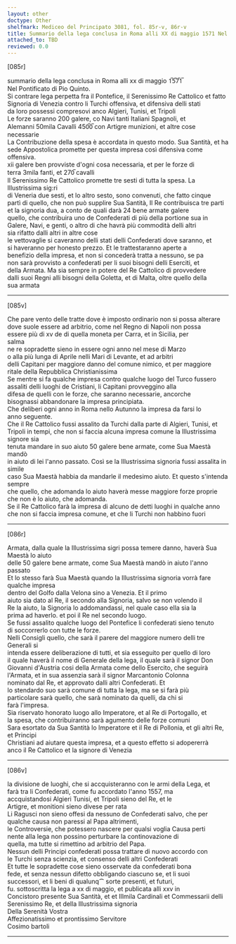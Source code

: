```yaml
---
layout: other
doctype: Other
shelfmark: Mediceo del Principato 3081, fol. 85r-v, 86r-v
title: Summario della lega conclusa in Roma alli XX di maggio 1571 Nel Pontificato di Pio Quinto
attached_to: TBD
reviewed: 0.0
---
```


[085r]  
  
  
summario della lega conclusa in Roma alli xx di maggio 1̅5̅7̅1̅  
Nel Pontificato di Pio Quinto.  
Si contrare lega perpetta fra il Pontefice, il Serenissimo Re Cattolico et fatto  
Signoria di Venezia contro li Turchi offensiva, et difensiva delli stati  
da loro possessi compresovi anco Algieri, Tunisi, et Tripoli  
Le forze saranno 200 galere, co Navi tanti Italiani Spagnoli, et  
Alemanni 50mila Cavalli 450̅0̅ con Artigre munizioni, et altre cose necessarie  
La Contribuzione della spesa è accordata in questo modo. Sua Santità, et ha  
sede Appostolica promette per questa impresa così difensiva come offensiva.  
xii galere ben provviste d'ogni cosa necessaria, et per le forze di  
terra 3mila fanti, et 270̅ cavalli  
Il Serenissimo Re Cattolico promette tre sesti di tutta la spesa. La Illustrissima sig:ri  
di Veneria due sesti, et lo altro sesto, sono convenuti, che fatto cinque  
partì di quello, che non può supplire Sua Santità, Il Re contribuisca tre parti  
et la signoria dua, a conto de quali darà 24 bene armate galere  
quello, che contribuira uno de Confederati di più della portione sua in  
Galere, Navi, e genti, o altro di che havrà più commodità delli altri  
sia rifatto dalli altri in altre cose  
le vettovaglie si caveranno delli stati delli Confederati dove saranno, et  
si haveranno per honesto prezzo. Et le trattestaranno aperte a  
benefizio della impresa, et non si concederà tratta a nessuno, se pa  
non sarà provvisto a confederati per li suoi bisogni delli Eserciti, et  
della Armata. Ma sia sempre in potere del Re Cattolico di provvedere  
dalli suoi Regni alli bisogni della Goletta, et di Malta, oltre quello della  
sua armata  
  
---  

[085v]  
  
  
Che pare vento delle tratte dove è imposto ordinario non si possa alterare  
dove suole essere ad arbitrio, come nel Regno di Napoli non possa  
essere più di xv de di quella moneta per Carra, et in Sicilia, per  
salma  
ne re sopradette sieno in essere ogni anno nel mese di Marzo  
o alla più lunga di Aprile nelli Mari di Levante, et ad arbitri  
delli Capitani per maggiore danno del comune nimico, et per maggiore  
ritale della Repubblica Christianissima  
Se mentre si fa qualche impresa contro qualche luogo del Turco fussero  
assaliti delli luoghi de Cristiani, li Capitani provveggino alla  
difesa de quelli con le forze, che saranno necessarie, ancorche  
bisognassi abbandonare la impresa principiata.  
Che deliberi ogni anno in Roma nello Autunno la impresa da farsi lo  
anno seguente.  
Che il Re Cattolico fussi assalito da Turchi dalla parte di Algieri, Tunisi, et  
Tripoli in tempi, che non si faccia alcuna impresa comune la Illustrissima signore sia  
tenuta mandare in suo aiuto 50 galere bene armate, come Sua Maestà mandò  
in aiuto di lei l'anno passato. Così se la Illustrissima signoria fussi assalita in simile  
caso Sua Maestà habbia da mandarle il medesimo aiuto. Et questo s'intenda sempre  
che quello, che adomanda lo aiuto haverà messe maggiore forze proprie  
che non è lo aiuto, che adomanda.  
Se il Re Cattolico farà la impresa di alcuno de detti luoghi in qualche anno  
che non si faccia impresa comune, et che li Turchi non habbino fuori  
  
---  

[086r]  
  
  
Armata, dalla quale la Illustrissima sigri possa temere danno, haverà Sua Maestà lo aiuto  
delle 50 galere bene armate, come Sua Maestà mandò in aiuto l'anno passato  
Et lo stesso farà Sua Maestà quando la Illustrissima signoria vorrà fare qualche impresa  
dentro del Golfo dalla Velona sino a Venezia. Et il primo  
aiuto sia dato al Re, il secondo alla Signoria, salvo se non volendo il  
Re la aiuto, la Signoria lo addomandassi, nel quale caso ella sia la  
prima ad haverlo. et poi il Re nel secondo luogo.  
Se fussi assalito qualche luogo del Pontefice li confederati sieno tenuto  
di soccorrerlo con tutte le forze.  
Nelli Consigli quello, che sarà il parere del maggiore numero delli tre Generali si  
intenda essere deliberazione di tutti, et sia esseguito per quello di loro  
il quale haverà il nome di Generale della lega, il quale sarà il signor Don  
Giovanni d'Austria cosi della Armata come dello Esercito, che seguirà  
l'Armata, et in sua assenzia sarà il signor Marcantonio Colonna  
nominato dal Re, et approvato dalli altri Confederati. Et  
lo stendardo suo sarà comune di tutta la lega, ma se si farà più  
particolare sarà quello, che sarà nominato da quelli, da chi si  
farà l'impresa.  
Sia riservato honorato luogo allo Imperatore, et al Re di Portogallo, et  
la spesa, che contribuiranno sarà agumento delle forze comuni  
Sara esortato da Sua Santità lo Imperatore et il Re di Pollonia, et gli altri Re, et Principi  
Christiani ad aiutare questa impresa, et a questo effetto si adopererrà  
anco il Re Cattolico et la signore di Venezia  
  
---  

[086v]  
  
  
la divisione de luoghi, che si accquisteranno con le armi della Lega, et  
farà tra li Confederati, come fu accordato l'anno 1557, ma  
accquistandosi Algieri Tunisi, et Tripoli sieno del Re, et le  
Artigre, et monitioni sieno divese per rata  
Li Ragusci non sieno offesi da nessuno de Confederati salvo, che per  
qualche causa non paressi al Papa altrimenti,  
le Controversie, che potessero nascere per qualsi voglia Causa perti  
nente alla lega non possino perturbare la continovazione di  
quella, ma tutte si rimettino ad arbitrio del Papa.  
Nessun delli Principi confederati possa trattare di nuovo accordo con  
le Turchi senza scienzia, et consenso delli altri Confederati  
Et tutte le sopradette cose sieno osservate da confederati bona  
fede, et senza nessun difetto obbligando ciascuno se, et li suoi  
successori, et li beni di qualunq⁀ sorte presenti, et futuri,  
fu. sottoscritta la lega a xx di maggio, et publicata alli xxv in  
Concistoro presente Sua Santità, et et Illmila Cardinali et Commessarii delli  
Serenissimo Re, et della Illustrissima signoria  
Della Serenità Vostra  
Affezionatissimo et prontissimo Servitore  
Cosimo bartoli  
  
---  

